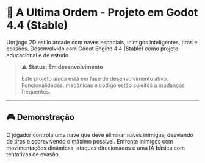 # 🚀 A Ultima Ordem - Projeto em Godot 4.4 (Stable)

Um jogo 2D estilo arcade com naves espaciais, inimigos inteligentes, tiros e colisões. Desenvolvido com Godot Engine 4.4 (Stable) como projeto educacional e de estudo.

> ⚠️ **Status: Em desenvolvimento**
>
> Este projeto ainda está em fase de desenvolvimento ativo. Funcionalidades, mecânicas e código estão sujeitos a mudanças frequentes.

---

## 🎮 Demonstração

O jogador controla uma nave que deve eliminar naves inimigas, desviando de tiros e sobrevivendo o máximo possível. Enfrente inimigos com movimentações dinâmicas, ataques direcionados e uma IA básica com tentativas de evasão.



